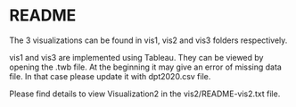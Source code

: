 # README

The 3 visualizations can be found in vis1, vis2 and vis3 folders respectively. 

vis1 and vis3 are implemented using Tableau. They can be viewed by opening the .twb file. At the beginning it may give an error of missing data file. In that case please update it with dpt2020.csv file.

Please find details to view Visualization2 in the vis2/README-vis2.txt file.
